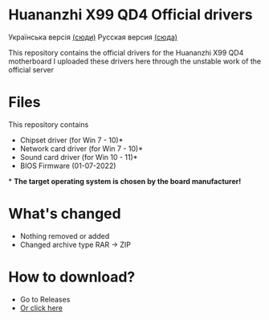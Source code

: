 # Huananzhi X99 QD4 Official drivers
Українська версія [(сюди)](https://github.com/miatoll/huananzhi-x99-qd4-drivers/blob/main/README-ua.md)
Русская версия [(сюда)](https://github.com/miatoll/huananzhi-x99-qd4-drivers/blob/main/README-ru.md)

This repository contains the official drivers for the Huananzhi X99 QD4 motherboard
I uploaded these drivers here through the unstable work of the official server
# Files
This repository contains
 - Chipset driver (for Win 7 - 10)*
 - Network card driver (for Win 7 - 10)*
 - Sound card driver  (for Win 10 - 11)*
 - BIOS Firmware (01-07-2022)
 
\* **The target operating system is chosen by the board manufacturer!**
# What's changed
 - Nothing removed or added
 - Changed archive type RAR -> ZIP
# How to download?
 - Go to Releases
 - [Or click here](https://github.com/miatoll/huananzhi-x99-qd4-drivers/releases/tag/29-03-2023)



